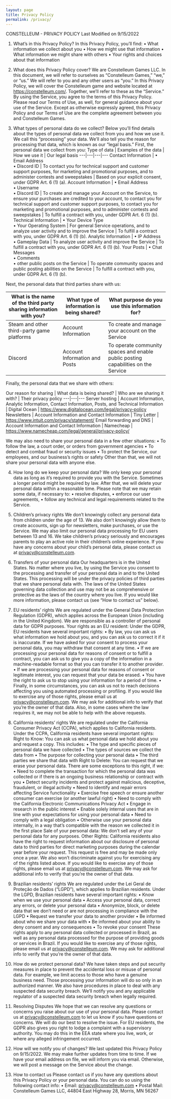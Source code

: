 ```yaml
---
layout: page
title: Privacy Policy
permalink: /privacy/
---
```


CONSTELLEUM - PRIVACY POLICY
Last Modified on 9/15/2022

1.	What’s in this Privacy Policy?
In this Privacy Policy, you’ll find:
•	What information we collect about you
•	How we might use that information
•	What information we might share with others
•	Your rights and choices about that information

2.	What does this Privacy Policy cover?
We are Constelleum Games LLC. In this document, we will refer to ourselves as “Constelleum Games,” “we,” or “us.” We will refer to you and any other users as “you.” 
In this Privacy Policy, we will cover the Constelleum game and website located at https://constelleum.com/.
Together, we’ll refer to these as the “Service.”
By using the Service, you agree to the terms of this Privacy Policy. Please read our Terms of Use, as well, for general guidance about your use of the Service. Except as otherwise expressly agreed, this Privacy Policy and our Terms of Use are the complete agreement between you and Constelleum Games.

3.	What types of personal data do we collect?
Below you’ll find details about the types of personal data we collect from you and how we use it. We call this “processing” your data. 
We’ll also tell you the reason for processing that data, which is known as our “legal basis.”
First, the personal data we collect from you: 
Type of data | Examples of the data | How we use it | Our legal basis
---|---|---|---
Contact Information	| • Email Address <br> • Discord ID	| To contact you for technical support and customer support purposes, for marketing and promotional purposes, and to administer contests and sweepstakes | Based on your explicit consent, under GDPR Art. 6 (1) (a).
Account Information | •	Email Address <br> • Username <br> • Discord ID | To create and manage your Account on the Service, to ensure your purchases are credited to your account, to contact you for technical support and customer support purposes, to contact you for marketing and promotional purposes, and to administer contests and sweepstakes | To fulfill a contract with you, under GDPR Art. 6 (1) (b).
Technical Information | • Your Device Type <br> • Your Operating System	| For general Service operations, and to analyze user activity and to improve the Service | To fulfill a contract with you, under GDPR Art. 6 (1) (b).
Analytic Information | • IP Address <br> • Gameplay Data | To analyze user activity and improve the Service | To fulfill a contract with you, under GDPR Art. 6 (1) (b).
Your Posts | • Chat Messages <br> • Comments <br> • other public posts on the Service | To operate community spaces and public posting abilities on the Service | To fulfill a contract with you, under GDPR Art. 6 (1) (b). 

Next, the personal data that third parties share with us:

What is the name of the third party sharing information with you? | What type of information is being shared? | What purpose do you use this information for?
---|---|---
Steam and other third-party game platforms | Account Information | To create and manage your account on the Service
Discord | Account Information and Posts | To operate community spaces and enable public posting capabilities on the Service

Finally, the personal data that we share with others:

Our reason for sharing | What data is being shared? | Who are we sharing it with? | Their privacy policy
---|---|---
Server hosting | Account Information, Analytic Information, Contact Information, Posts, and Technical Information | Digital Ocean | https://www.digitalocean.com/legal/privacy-policy
Newsletters | Account Information and Contact Information | Tiny Letter | https://www.intuit.com/privacy/statement/
Email forwarding and DNS | Account Information and Contact Information | Namecheap | https://www.namecheap.com/legal/general/privacy-policy/

We may also need to share your personal data in a few other situations:
•	To follow the law, a court order, or orders from government agencies
•	To detect and combat fraud or security issues
•	To protect the Service, our employees, and our business’s rights or safety
Other than that, we will not share your personal data with anyone else.

4.	How long do we keep your personal data?
We only keep your personal data as long as it’s required to provide you with the Service. Sometimes a longer period might be required by law. 
After that, we will delete your personal data within a reasonable time.
Please note that we may retain some data, if necessary to: 
•	resolve disputes, 
•	enforce our user agreements, 
•	follow any technical and legal requirements related to the Service.

5.	Children’s privacy rights
We don’t knowingly collect any personal data from children under the age of 13. We also don’t knowingly allow them to create accounts, sign up for newsletters, make purchases, or use the Service. 
We may also limit our personal data processing for EU users between 13 and 16.
We take children’s privacy seriously and encourages parents to play an active role in their children’s online experience. If you have any concerns about your child’s personal data, please contact us at privacy@constelleum.com.

6.	Transfers of your personal data
Our headquarters is in the United States. 
No matter where you live, by using the Service you consent to the processing and transfer of your personal data in and to the United States. This processing will be under the privacy policies of third parties that we share personal data with. 
The laws of the United States governing data collection and use may not be as comprehensive or protective as the laws of the country where you live. 
If you would like more information, please contact us (see “How to contact us” below).

7.	EU residents’ rights
We are regulated under the General Data Protection Regulation (GDPR), which applies across the European Union (including in the United Kingdom). We are responsible as a controller of personal data for GDPR purposes.
Your rights as an EU resident:
Under the GDPR, EU residents have several important rights: 
•	By law, you can ask us what information we hold about you, and you can ask us to correct it if it is inaccurate. If we have asked for your consent to process your personal data, you may withdraw that consent at any time.
•	If we are processing your personal data for reasons of consent or to fulfill a contract, you can ask us to give you a copy of the information in a machine-readable format so that you can transfer it to another provider.
•	If we are processing your personal data for reasons of consent or legitimate interest, you can request that your data be erased. 
•	You have the right to ask us to stop using your information for a period of time.
•	Finally, in some circumstances, you can ask us not to reach decisions affecting you using automated processing or profiling.
If you would like to exercise any of those rights, please email us at privacy@constelleum.com. We may ask for additional info to verify that you’re the owner of that data. 
Also, in some cases where the law requires it, we may not be able to help with the above requests.

8.	California residents’ rights
We are regulated under the California Consumer Privacy Act (CCPA), which applies to California residents. 
Under the CCPA, California residents have several important rights: 
Right to Know: You can ask us what personal data we hold about you and request a copy. This includes:
•	The type and specific pieces of personal data we have collected
•	The types of sources we collect the data from
•	The purpose for collecting your personal data
•	The third parties we share that data with
Right to Delete: You can request that we erase your personal data. There are some exceptions to this right, if we:
•	Need to complete the transaction for which the personal data was collected or if there is an ongoing business relationship or contract with you 
•	Detect security incidents and protect against malicious, deceptive, fraudulent, or illegal activity
•	Need to identify and repair errors affecting Service functionality
•	Exercise free speech or ensure another consumer can exercise (or another lawful right)
•	Need to comply with the California Electronic Communications Privacy Act
•	Engage in research in the public interest
•	Enable solely internal uses that are in line with your expectations for using your personal data
•	Need to comply with a legal obligation
•	Otherwise use your personal data internally, in a way that’s compatible with the reason we collected it in the first place
Sale of your personal data: We don’t sell any of your personal data for any purposes.
Other Rights: California residents also have the right to request information about our disclosure of personal data to third parties for direct marketing purposes during the calendar year before your request. This request is free and may be made only once a year. 
We also won’t discriminate against you for exercising any of the rights listed above.
If you would like to exercise any of those rights, please email us at privacy@constelleum.com. We may ask for additional info to verify that you’re the owner of that data.

9.	Brazilian residents’ rights
We are regulated under the Lei Geral de Proteção de Dados (“LGPD”), which applies to Brazilian residents. 
Under the LGPD, Brazilian residents have several important rights: 
•	Know when we use your personal data
•	Access your personal data, correct any errors, or delete your personal data
•	Anonymize, block, or delete data that we don’t need or are not processing in compliance with the LGPD
•	Request we transfer your data to another provider
•	Be informed about who we share your data with
•	Be informed about your ability to deny consent and any consequences 
•	To revoke your consent
These rights apply to any personal data collected or processed in Brazil, as well as any personal data processed for the purpose of providing goods or services in Brazil.
If you would like to exercise any of those rights, please email us at privacy@constelleum.com. We may ask for additional info to verify that you’re the owner of that data.

10.	How do we protect personal data?
We have taken steps and put security measures in place to prevent the accidental loss or misuse of personal data. 
For example, we limit access to those who have a genuine business need. Those processing your information will do so only in an authorized manner.
We also have procedures in place to deal with any suspected data security breach. We’ll notify you and any applicable regulator of a suspected data security breach when legally required.

11.	Resolving Disputes
We hope that we can resolve any questions or concerns you raise about our use of your personal data. 
Please contact us at privacy@constelleum.com to let us know if you have questions or concerns. We will do our best to resolve the issue.
For EU residents, the GDPR also gives you right to lodge a complaint with a supervisory authority. You may do this in the EEA state where you live, work, or where any alleged infringement occurred.

12.	How will we notify you of changes?
We last updated this Privacy Policy on 9/15/2022.
We may make further updates from time to time. If we have your email address on file, we will inform you via email. Otherwise, we will post a message on the Service about the change.

13.	How to contact us
Please contact us if you have any questions about this Privacy Policy or your personal data.
You can do so using the following contact info:
•	Email: privacy@constelleum.com
•	Postal Mail: Constelleum Games LLC, 44804 East Highway 28, Morris, MN 56267
